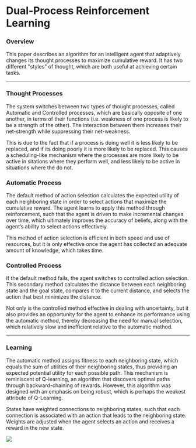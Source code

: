 # Dual-Process Reinforcement Learning



### Overview

This paper describes an algorithm for an intelligent agent that adaptively changes its thought processes to maximize cumulative reward. It has two different "styles" of thought, which are both useful at achieving certain tasks. 

* * *

### Thought Processes

The system switches between two types of thought processes, called Automatic and Controlled processes, which are basically opposite of one another, in terms of their functions (i.e. weakness of one process is likely to be a strength of the other). The interaction between them increases their net-strength while suppressing their net-weakness. 

This is due to the fact that if a process is doing well it is less likely to be replaced, and if its doing poorly it is more likely to be replaced. This causes a scheduling-like mechanism where the processes are more likely to be active in sitations where they perform well, and less likely to be active in situations where the do not.

 

### Automatic Process

The default method of action selection calculates the expected utility of each neighboring state in order to select actions that maximize the cumulative reward. The agent learns to apply this method through reinforcement, such that the agent is driven to make incremental changes over time, which ultimately improves the accuracy of beliefs, along with the agent’s ability to select actions effectively.
 
 This method of action selection is efficient in both speed and use of resources, but it is only effective once the agent has collected an adequate amount of knowledge, which takes time. 



### Controlled Process

If the default method fails, the agent switches to controlled action selection. This secondary method calculates the distance between each neighboring state and the goal state, compares it to the current distance, and selects the action that best minimizes the distance. 

Not only is the controlled method effective in dealing with uncertainty, but it also provides an opportunity for the agent to enhance its performance using the automatic method, thereby decreasing the need for manual selection, which relatively slow and inefficient relative to the automatic method.

* * *

### Learning

The automatic method assigns fitness to each neighboring state, which equals the sum of utilities of their neighboring states, thus providing an expected potential utility for each possible path. This mechanism is reminiscent of Q-learning, an algorithm that discovers optimal paths through backward-chaining of rewards. However, this algorithm was designed with an emphasis on being robust, which is perhaps the weakest attribute of Q-Learning. 

States have weighted connections to neighboring states, such that each connection is associated with an action that leads to the neighboring state. Weights are adjusted when the agent selects an action and receives a reward in the new state.

![](https://github.com/CarsonScott/Dual-Process-Action-Selection/blob/master/img/Capture.PNG)
